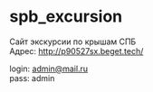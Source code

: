# spb_excursion

Cайт экскурсии по крышам СПБ
<br>Адрес: http://p90527sx.beget.tech/

login: admin@mail.ru
<br>pass: admin
